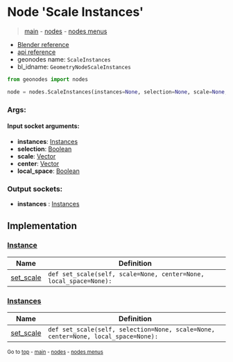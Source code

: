 # Node 'Scale Instances'

> [main](../structure.md) - [nodes](nodes.md) - [nodes menus](nodes_menus.md)

- [Blender reference](https://docs.blender.org/manual/en/latest/modeling/geometry_nodes/instances/scale_instances.html)
- [api reference](https://docs.blender.org/api/current/bpy.types.GeometryNodeScaleInstances.html)
- geonodes name: `ScaleInstances`
- bl_idname: `GeometryNodeScaleInstances`

```python
from geonodes import nodes

node = nodes.ScaleInstances(instances=None, selection=None, scale=None, center=None, local_space=None)
```

### Args:

#### Input socket arguments:

- **instances**: [Instances](Instances.md)
- **selection**: [Boolean](Boolean.md)
- **scale**: [Vector](Vector.md)
- **center**: [Vector](Vector.md)
- **local_space**: [Boolean](Boolean.md)

### Output sockets:

- **instances** : [Instances](Instances.md)

## Implementation

### [Instance](Instance.md)

| Name | Definition |
|------|------------|
 | [set_scale](Instance.md#set_scale) | `def set_scale(self, scale=None, center=None, local_space=None):` |

### [Instances](Instances.md)

| Name | Definition |
|------|------------|
 | [set_scale](Instances.md#set_scale) | `def set_scale(self, selection=None, scale=None, center=None, local_space=None):` |

<sub>Go to [top](#node-{wnode.bnode.name}) - [main](../structure.md) - [nodes](nodes.md) - [nodes menus](nodes_menus.md)</sub>

